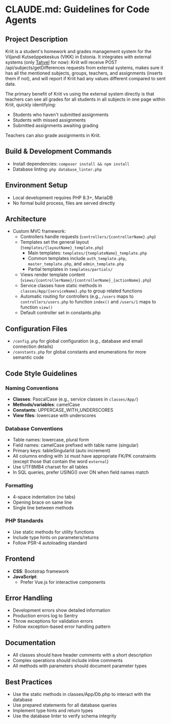 # CLAUDE.md: Guidelines for Code Agents

## Project Description

Kriit is a student's homework and grades management system for the Viljandi Kutseõppekeskus (VIKK) in Estonia. It integrates with external systems (only [Tahvel](https://tahvel.edu.ee) for now): Kriit will receive POST /api/subjects/getDifferences requests from external systems, makes sure it has all the mentioned subjects, groups, teachers, and assignments (inserts them if not), and will report if Kriit had any values different compared to  sent data.

The primary benefit of Kriit vs using the external system directly is that teachers can see all grades for all students in all subjects in one page within Kriit, quickly identifying:
- Students who haven't submitted assignments
- Students with missed assignments
- Submitted assignments awaiting grading

Teachers can also grade assignments in Kriit.

## Build & Development Commands
- Install dependencies: `composer install && npm install`
- Database linting: `php database_linter.php`

## Environment Setup
- Local development requires PHP 8.3+, MariaDB
- No formal build process, files are served directly

## Architecture
- Custom MVC framework:
    - Controllers handle requests (`controllers/{controllerName}.php`)
    - Templates set the general layout (`templates/{layoutName}_template.php`)
      - Main templates: `templates/{templateName}_template.php`
      - Common templates include `auth_template.php`, `master_template.php`, and `admin_template.php`
      - Partial templates in `templates/partials/`
  - Views render template content (`views/{controllerName}/{controllerName}_{actionName}.php`)
  - Service classes have static methods in `classes/App/{serviceName}.php` to group related functions
  - Automatic routing for controllers (e.g., `/users` maps to `controllers/users.php` to function `index()` and `/users/1` maps to function `view()`
  - Default controller set in constants.php

## Configuration Files
- `/config.php` for global configuration (e.g., database and email connection details)
- `/constants.php` for global constants and enumerations for more semantic code

## Code Style Guidelines

### Naming Conventions
- **Classes**: PascalCase (e.g., service classes in `classes/App/`)
- **Methods/variables**: camelCase
- **Constants**: UPPERCASE_WITH_UNDERSCORES
- **View files**: lowercase with underscores

### Database Conventions
- Table names: lowercase, plural form
- Field names: camelCase prefixed with table name (singular)
- Primary keys: tableSingularId (auto increment)
- All columns ending with `Id` must have appropriate FK/PK constraints (except those that contain the word `external`)
- Use UTF8MB4 charset for all tables
- In SQL queries, prefer USING() over ON when field names match

### Formatting
- 4-space indentation (no tabs)
- Opening brace on same line
- Single line between methods

### PHP Standards
- Use static methods for utility functions
- Include type hints on parameters/returns
- Follow PSR-4 autoloading standard

## Frontend
- **CSS**: Bootstrap framework
- **JavaScript**:
    - Prefer Vue.js for interactive components

## Error Handling
- Development errors show detailed information
- Production errors log to Sentry
- Throw exceptions for validation errors
- Follow exception-based error handling pattern

## Documentation
- All classes should have header comments with a short description
- Complex operations should include inline comments
- All methods with parameters should document parameter types

## Best Practices
- Use the static methods in classes/App/Db.php to interact with the database
- Use prepared statements for all database queries
- Implement type hints and return types
- Use the database linter to verify schema integrity
